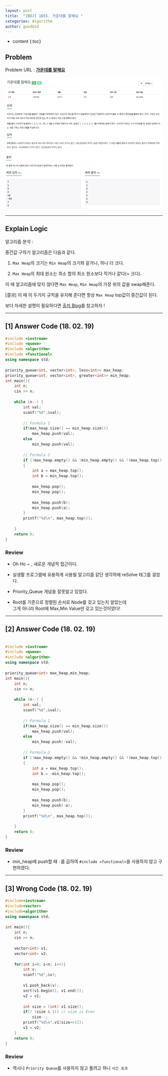 ```yaml
---
layout: post
title:  "[BOJ] 1655. 가운데를 말해요 "
categories: Algorithm
author: goodGid
---
```

* content
{:toc}



## Problem 
Problem URL : **[가운데를 말해요](https://www.acmicpc.net/problem/1655)**


![](/assets/img/algorithm/1655_1.png)
![](/assets/img/algorithm/1655_2.png)











---

## Explain Logic


알고리즘 분석 :

중간값 구하기 알고리즘은 다음과 같다.

1. `Max Heap`의 크기는 `Min Heap`의 크기와 같거나, 하나 더 크다.

2. `Max Heap`의 최대 원소는 최소 합의 최소 원소보다 작거나 같다(= 크다).

이 때 알고리즘에 맞지 않다면 `Max Heap`, `Min Heap`의 가장 위의 값을 swap해준다.

[결과] 이 때 이 두가지 규칙을 유지해 준다면 항상 `Max Heap` top값이 중간값이 된다.

보다 자세한 설명이 필요하다면 [출처 Blog](http://www.crocus.co.kr/625)를 참고하자 !

---


## [1] Answer Code (18. 02. 19)
``` cpp
#include <iostream>
#include <queue>
#include <algorithm>
#include <functional>
using namespace std;

priority_queue<int, vector<int>, less<int>> max_heap;
priority_queue<int, vector<int>, greater<int>> min_heap;
int main(){
    int n;
    cin >> n;
    
    while (n--) {
        int val;
        scanf("%d",&val);
        
        // Formula 1
        if(max_heap.size() == min_heap.size())
            max_heap.push(val);
        else
            min_heap.push(val);
        
        // Formula 2
        if (!max_heap.empty() && !min_heap.empty() && !(max_heap.top() <= min_heap.top()))
        {
            int a = max_heap.top();
            int b = min_heap.top();
            
            max_heap.pop();
            min_heap.pop();
            
            max_heap.push(b);
            min_heap.push(a);
        }
        printf("%d\n", max_heap.top());
        
    }
    return 0;
}
```

### Review

* Oh Ho ~ , 새로운 개념적 접근이다.

* 실생활 프로그램에 유용하게 사용될 알고리즘 같단 생각하에 reSolve 태그를 걸었다.

* Priority_Queue 개념을 잘못알고 있었다.

* Root를 기준으로 정렬된 순서로 Node를 갖고 있는지 알았는데 <br> 그게 아니라 Root에 Max,Min Value만 갖고 있는것이였다!

---

## [2] Answer Code (18. 02. 19)
``` cpp

#include <iostream>
#include <queue>
#include <algorithm>
using namespace std;

priority_queue<int> max_heap,min_heap;
int main(){
    int n;
    cin >> n;
    
    while (n--) {
        int val;
        scanf("%d",&val);
        
        // Formula 1
        if(max_heap.size() == min_heap.size())
            max_heap.push(val);
        else
            min_heap.push(-val);
        
        // Formula 2
        if (!max_heap.empty() && !min_heap.empty() && !(max_heap.top() <= -min_heap.top()))
        {
            int a = max_heap.top();
            int b = -min_heap.top();
            
            max_heap.pop();
            min_heap.pop();
            
            max_heap.push(b);
            min_heap.push(-a);
        }
        printf("%d\n", max_heap.top());
        
    }
    return 0;
}
```

### Review

* min_heap에 push할 때 `-`를 곱하여 `#include <functional>`을 사용하지 않고 구현하였다.


---

## [3] Wrong Code (18. 02. 19)
``` cpp
#include<iostream>
#include<vector>
#include<algorithm>
using namespace std;

int main(){
    int n;
    cin >> n;
    
    vector<int> v1;
    vector<int> v2;
    
    for(int i=0; i<n; i++){
        int v;
        scanf("%d",&v);
        
        v1.push_back(v);
        sort(v1.begin(), v1.end());
        v2 = v1;
        
        int size = (int) v1.size();
        if(! (size & 1)) // size is Even
            size--;
        printf("%d\n",v1[size>>1]);
        v1 = v2;
    }
    return 0;
}
```

### Review

* 역시나 `Priority Queue`를 사용하지 않고 풀려고 하니 `시간 초과`
